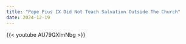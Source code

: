 ```yaml
---
title: "Pope Pius IX Did Not Teach Salvation Outside The Church"
date: 2024-12-19
---
```


{{< youtube AU79GXlmNbg >}}
